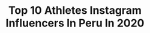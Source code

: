 ---
title: Top 10 Athletes Instagram Influencers In Peru In 2020
description: >-
  Find top athletes Instagram influencers in Peru in 2020. Most popular hashtags: #peru #yomequedoencasa #athlete #love.
platform: Instagram
profiles:
  - username: "andrea_almarzacerpa"
    fullname: >-
      Andrea Almarza
    location: "Peru"
    followers: 8586
    engagement: 1228
    commentsToLikes: 0.022657
    avatar: "https://instagram.fewr1-6.fna.fbcdn.net/v/t51.2885-19/s320x320/90087447_248012836199830_5582385697186119680_n.jpg?_nc_ht=instagram.fewr1-6.fna.fbcdn.net&_nc_ohc=XDlQJYoRb5EAX8CMwBo&oh=83f3e68ad206b7c096815d07efb3f669&oe=5EA3DD1E"
    verified: false
    hashtags: "#karateka, #kata, #strongereveryday, #trainning"
  - username: "izaccristine"
    fullname: >-
      IZABEL CRISTINE
    location: "Peru"
    followers: 6364
    engagement: 1612
    commentsToLikes: 0.036584
    avatar: "https://instagram.fkul8-1.fna.fbcdn.net/v/t51.2885-19/s320x320/82521283_473735199983607_5092769462780690432_n.jpg?_nc_ht=instagram.fkul8-1.fna.fbcdn.net&_nc_ohc=zg1hU64rbPUAX8Mw5JA&oh=250becb6c1c3d539706a6ec97df9dbfb&oe=5E94A3D5"
    verified: false
    hashtags: "#karate, #style, #like, #timebrasil"
  - username: "deneva_cagigas"
    fullname: >-
      D.
    location: "Peru"
    followers: 202143
    engagement: 824
    commentsToLikes: 0.005734
    avatar: "https://scontent-ams4-1.cdninstagram.com/v/t51.2885-19/s320x320/17266089_1922525397984160_769709129294938112_a.jpg?_nc_ht=scontent-ams4-1.cdninstagram.com&_nc_ohc=gXB1Y4E6eQUAX8NsCQM&oh=af181949a277a8ed73ef307916da37b4&oe=5EBBE2DD"
    verified: true
    hashtags: "#ligamxbbva, #mexico, #yomequedoencasa, #ligabbvamxfemenil"
  - username: "ta_acosta"
    fullname: >-
      Tanya Acosta
    location: "Peru"
    followers: 15824
    engagement: 617
    commentsToLikes: 0.014976
    avatar: "https://scontent-lhr8-1.cdninstagram.com/v/t51.2885-19/s320x320/75602142_462853304661712_3784214831746252800_n.jpg?_nc_ht=scontent-lhr8-1.cdninstagram.com&_nc_ohc=ozQYllZMsjQAX8z5W9U&oh=07f7d8aea5bf83b5fe40cb3fd979152c&oe=5EBA42F0"
    verified: false
    hashtags: "#equidad, #lucha, #foco, #lobo"
  - username: "sebaslizar"
    fullname: >-
      Sebastian Lizarzaburu
    location: "Peru"
    followers: 710719
    engagement: 112
    commentsToLikes: 0.034248
    avatar: "https://scontent-lht6-1.cdninstagram.com/v/t51.2885-19/s320x320/39160910_2392158174142490_2498675500226969600_n.jpg?_nc_ht=scontent-lht6-1.cdninstagram.com&_nc_ohc=Q9QQvPolPicAX-iMiMI&oh=50ff8d8c4affc8b30751af833291de74&oe=5EBBB58C"
    verified: true
    hashtags: "#fitdad, #gympartner, #mequedoencasa, #daddysgirl"
  - username: "marianowong"
    fullname: >-
      Mariano Wong
    location: "Peru"
    followers: 5851
    engagement: 642
    commentsToLikes: 0.040355
    avatar: "https://scontent-ams4-1.cdninstagram.com/v/t51.2885-19/s320x320/65887999_484170952408497_5076557919743377408_n.jpg?_nc_ht=scontent-ams4-1.cdninstagram.com&_nc_ohc=Nl0AuLu4CMEAX-sLxM7&oh=932809e91b614c18fc955809128f4c28&oe=5E8A05E3"
    verified: false
    hashtags: "#yoentrenoencasa, #yomequedoencasa, #training, #gym"
  - username: "marco_arop"
    fullname: >-
      Marco Arop 🇸🇸🇨🇦
    location: "Peru"
    followers: 2245
    engagement: 3441
    commentsToLikes: 0.046846
    avatar: "https://scontent-ams4-1.cdninstagram.com/v/t51.2885-19/s320x320/88995048_3030346206989516_8779903782935855104_n.jpg?_nc_ht=scontent-ams4-1.cdninstagram.com&_nc_ohc=D1BrPuMCTzkAX-TXKA1&oh=8b4f662759a592cf6f2f6c95d35e8d5d&oe=5EB9A94D"
    verified: false
    hashtags: "#worlds, #student, #msstate, #athletics"
  - username: "hannah_mooney_tkd"
    fullname: >-
      Hannah 🌹
    location: "Peru"
    followers: 16610
    engagement: 2085
    commentsToLikes: 0.014268
    avatar: "https://scontent-ams4-1.cdninstagram.com/v/t51.2885-19/s320x320/15306783_1105769716208227_5282898624068452352_a.jpg?_nc_ht=scontent-ams4-1.cdninstagram.com&_nc_ohc=8ErqAPbJv10AX92k09N&oh=c5035996c0a7f348d7f9992720614102&oe=5EBBD949"
    verified: false
    hashtags: "#athlete, #dollyochagi, #tiktok, #spookychallenge"
  - username: "andres_gavino"
    fullname: >-
      Andres Gaviño
    location: "Peru"
    followers: 50246
    engagement: 97
    commentsToLikes: 0.024323
    avatar: "https://scontent-lhr8-1.cdninstagram.com/v/t51.2885-19/s320x320/71501248_396196601327523_1250134644788035584_n.jpg?_nc_ht=scontent-lhr8-1.cdninstagram.com&_nc_ohc=RMer9qQsGy0AX-McVyT&oh=2d6ec25e9ef77a5b25b1f975627206b2&oe=5EB8E52F"
    verified: true
    hashtags: "#familia, #lmfao, #patience, #thoughts"
  - username: "choza_robles"
    fullname: >-
      Choza Robles López-Albújar
    location: "Peru"
    followers: 7308
    engagement: 583
    commentsToLikes: 0.078908
    avatar: "https://scontent-lhr8-1.cdninstagram.com/v/t51.2885-19/s150x150/13113983_1587904714855973_1230650237_a.jpg?_nc_ht=scontent-lhr8-1.cdninstagram.com&_nc_ohc=ahg4eKeH5ZQAX9h1bh7&oh=93e955f11d061226111929319a8910ab&oe=5EB99E85"
    verified: false
    hashtags: "#extremesport, #sports, #slackind, #esporte"
---